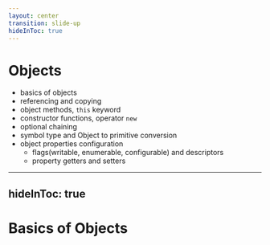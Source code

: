 ```yaml
---
layout: center
transition: slide-up
hideInToc: true
---
```


# Objects
<div mt-2 />

- basics of objects
- referencing and copying
- object methods, `this` keyword
- constructor functions, operator `new`
- optional chaining
- symbol type and Object to primitive conversion
- object properties configuration
  - flags(writable, enumerable, configurable) and descriptors
  - property getters and setters


---
hideInToc: true
---

# Basics of Objects
